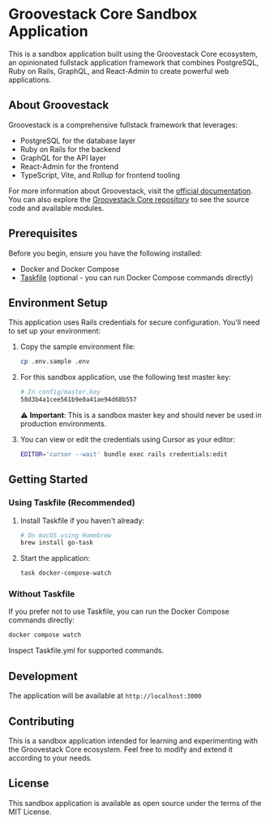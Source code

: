 # Groovestack Core Sandbox Application

This is a sandbox application built using the Groovestack Core ecosystem, an opinionated fullstack application framework that combines PostgreSQL, Ruby on Rails, GraphQL, and React-Admin to create powerful web applications.

## About Groovestack

Groovestack is a comprehensive fullstack framework that leverages:
- PostgreSQL for the database layer
- Ruby on Rails for the backend
- GraphQL for the API layer
- React-Admin for the frontend
- TypeScript, Vite, and Rollup for frontend tooling

For more information about Groovestack, visit the [official documentation](https://talysto.com/tech/groovestack/). You can also explore the [Groovestack Core repository](https://github.com/talysto/groovestack-core/tree/next) to see the source code and available modules.

## Prerequisites

Before you begin, ensure you have the following installed:
- Docker and Docker Compose
- [Taskfile](https://taskfile.dev/) (optional - you can run Docker Compose commands directly)

## Environment Setup

This application uses Rails credentials for secure configuration. You'll need to set up your environment:

1. Copy the sample environment file:
   ```bash
   cp .env.sample .env
   ```

2. For this sandbox application, use the following test master key:
   ```bash
   # In config/master.key
   58d3b4a1cee561b9e0a41ae94d68b557
   ```

   ⚠️ **Important**: This is a sandbox master key and should never be used in production environments.

3. You can view or edit the credentials using Cursor as your editor:
   ```bash
   EDITOR='cursor --wait' bundle exec rails credentials:edit
   ```

## Getting Started

### Using Taskfile (Recommended)

1. Install Taskfile if you haven't already:
   ```bash
   # On macOS using Homebrew
   brew install go-task
   ```

2. Start the application:
   ```bash
   task docker-compose-watch
   ```

### Without Taskfile

If you prefer not to use Taskfile, you can run the Docker Compose commands directly:

```bash
docker compose watch
```

Inspect Taskfile.yml for supported commands.

## Development

The application will be available at `http://localhost:3000`

## Contributing

This is a sandbox application intended for learning and experimenting with the Groovestack Core ecosystem. Feel free to modify and extend it according to your needs.

## License

This sandbox application is available as open source under the terms of the MIT License.
